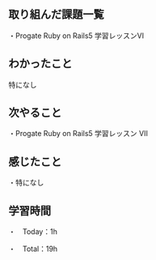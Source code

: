 ## 取り組んだ課題一覧
・Progate Ruby on Rails5 学習レッスンVI

## わかったこと
特になし

## 次やること
・Progate Ruby on Rails5 学習レッスン VII 

## 感じたこと
・特になし

## 学習時間
・　Today：1h

・　Total：19h
